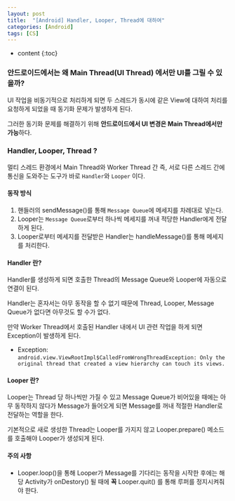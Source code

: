 ```yaml
---
layout: post
title:  "[Android] Handler, Looper, Thread에 대하여"
categories: [Android]
tags: [CS]
---
```


* content
{:toc}

### 안드로이드에서는 왜 Main Thread(UI Thread) 에서만 UI를 그릴 수 있을까?

UI 작업을 비동기적으로 처리하게 되면 두 스레드가 동시에 같은 View에 대하여 처리를 요청하게 되었을 때 동기화 문제가 발생하게 된다.

그러한 동기화 문제를 해결하기 위해 **안드로이드에서 UI 변경은 Main Thread에서만 가능**하다.


### Handler, Looper, Thread ?

멀티 스레드 환경에서 Main Thread와 Worker Thread 간 즉, 서로 다른 스레드 간에 통신을 도와주는 도구가 바로 `Handler`와 `Looper` 이다.







#### 동작 방식

1. 핸들러의 sendMessage()를 통해 `Message Queue`에 메세지를 차례대로 넣는다.
2. Looper는 `Message Queue`로부터 하나씩 메세지를 꺼내 적당한 Handler에게 전달하게 된다.
3. Looper로부터 메세지를 전달받은 Handler는 handleMessage()를 통해 메세지를 처리한다.

#### Handler 란?

Handler를 생성하게 되면 호출한 Thread의 Message Queue와 Looper에 자동으로 연결이 된다.

Handler는 혼자서는 아무 동작을 할 수 없기 때문에 Thread, Looper, Message Queue가 없다면 아무것도 할 수가 없다.

만약 Worker Thread에서 호출된 Handler 내에서 UI 관련 작업을 하게 되면 Exception이 발생하게 된다.
- Exception: `android.view.ViewRootImpl$CalledFromWrongThreadException: Only the original thread that created a view hierarchy can touch its views.`

#### Looper 란?

Looper는 Thread 당 하나씩만 가질 수 있고 Message Queue가 비어있을 때에는 아무 동작하지 않다가 Message가 들어오게 되면 Message를 꺼내 적절한 Handler로 전달하는 역할을 한다.

기본적으로 새로 생성한 Thread는 Looper를 가지지 않고 Looper.prepare() 메소드를 호출해야 Looper가 생성되게 된다.

#### 주의 사항

- Looper.loop()을 통해 Looper가 Message를 기다리는 동작을 시작한 후에는 해당 Activity가 onDestory() 될 때에 **꼭** Looper.quit() 를 통해 루퍼를 정지시켜줘야 한다.

  